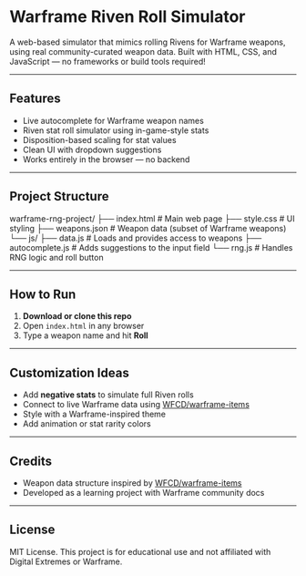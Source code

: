 # Warframe Riven Roll Simulator

A web-based simulator that mimics rolling Rivens for Warframe weapons, using real community-curated weapon data.
Built with HTML, CSS, and JavaScript — no frameworks or build tools required!

---

## Features

- Live autocomplete for Warframe weapon names
- Riven stat roll simulator using in-game-style stats
- Disposition-based scaling for stat values
- Clean UI with dropdown suggestions
- Works entirely in the browser — no backend

---

## Project Structure

warframe-rng-project/
├── index.html # Main web page
├── style.css # UI styling
├── weapons.json # Weapon data (subset of Warframe weapons)
└── js/
├── data.js # Loads and provides access to weapons
├── autocomplete.js # Adds suggestions to the input field
└── rng.js # Handles RNG logic and roll button

---

## How to Run

1. **Download or clone this repo**
2. Open `index.html` in any browser
3. Type a weapon name and hit **Roll**

---

## Customization Ideas

- Add **negative stats** to simulate full Riven rolls
- Connect to live Warframe data using [WFCD/warframe-items](https://github.com/WFCD/warframe-items)
- Style with a Warframe-inspired theme
- Add animation or stat rarity colors

---

## Credits

- Weapon data structure inspired by [WFCD/warframe-items](https://github.com/WFCD/warframe-items)
- Developed as a learning project with Warframe community docs

---

## License

MIT License. This project is for educational use and not affiliated with Digital Extremes or Warframe.
